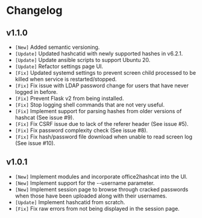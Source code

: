 # Changelog

## v1.1.0

* `[New]` Added semantic versioning.
* `[Update]` Updated hashcatid with newly supported hashes in v6.2.1.
* `[Update]` Update ansible scripts to support Ubuntu 20.
* `[Update]` Refactor settings page UI.
* `[Fix]` Updated systemd settings to prevent screen child processed to be killed when service is restarted/stopped.
* `[Fix]` Fix issue with LDAP password change for users that have never logged in before.
* `[Fix]` Prevent Flask v2 from being installed.
* `[Fix]` Stop logging shell commands that are not very useful.
* `[Fix]` Implement support for parsing hashes from older versions of hashcat (See issue #9).
* `[Fix]` Fix CSRF issue due to lack of the referer header (See issue #5).
* `[Fix]` Fix password complexity check (See issue #8).
* `[Fix]` Fix hash/password file download when unable to read screen log (See issue #10).

## v1.0.1

* `[New]` Implement modules and incorporate office2hashcat into the UI.
* `[New]` Implement support for the --username parameter.
* `[New]` Implement session page to browse through cracked passwords when those have been uploaded along with their usernames.
* `[Update]` Implement hashcatid from scratch.
* `[Fix]` Fix raw errors from not being displayed in the session page.
